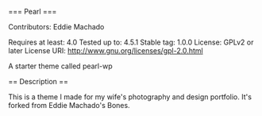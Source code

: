 === Pearl ===

Contributors: Eddie Machado

Requires at least: 4.0
Tested up to: 4.5.1
Stable tag: 1.0.0
License: GPLv2 or later
License URI: http://www.gnu.org/licenses/gpl-2.0.html

A starter theme called pearl-wp

== Description ==

This is a theme I made for my wife's photography and design portfolio.
It's forked from Eddie Machado's Bones. 
